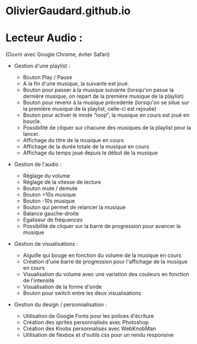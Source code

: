 # OlivierGaudard.github.io

# Lecteur Audio :

(Ouvrir avec Google Chrome, éviter Safari) 

- Gestion d'une playlist : 
  - Bouton Play / Pause
  - A la fin d'une musique, la suivante est joué.
  - Bouton pour passer à la musique suivante (lorsqu'on passe la dernière musique, on repart de la première musique de la playlist)
  - Bouton pour revenir à la musique précedente (lorsqu'on se situe sur la première musique de la playlist, celle-ci est rejouée)
  - Bouton pour activer le mode "loop", la musique en cours est joué en boucle.
  - Possibilité de cliquer sur chacune des musiques de la playlist pour la lancer.
  - Affichage du titre de la musique en cours
  - Affichage de la durée totale de la musique en cours
  - Affichage du temps joué depuis le début de la musique

- Gestion de l'audio :
  - Réglage du volume 
  - Réglage de la vitesse de lecture
  - Bouton mute / demute
  - Bouton +10s musique
  - Bouton -10s musique
  - Bouton qui permet de relancer la musique
  - Balance gauche-droite
  - Egaliseur de fréquences
  - Possibilité de cliquer sur la barre de progression pour avancer la musique
  
  
- Gestion de visualisations :
  - Aiguille qui bouge en fonction du volume de la musique en cours
  - Création d'une barre de progression pour l'affichage de la musique en cours
  - Visualisation du volume avec une variation des couleurs en fonction de l'intensité
  - Visualisation de la forme d'onde
  - Bouton pour switch entre les deux visualisations

- Gestion du design / personnalisation :
  - Utilisation de Google Fonts pour les polices d'écriture
  - Création des sprites personnalisés avec Photoshop
  - Création des Knobs personnalisés avec WebKnobMan
  - Utilisation de flexbox et d'outils css pour un rendu responsive 
